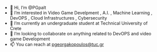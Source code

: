 - 👋 Hi, I’m @PGpalt
- 👀 I’m interested in  Video Game Develpment , A.I. , Machine Learning , DevOPS , Cloud Infrastructures , Cybersecurity
- 🌱 I’m currently an undergraduate student at Technical University of Crete
- 💞️ I’m looking to collaborate on anything related to DevOPS and video game Development
- 📫 You can reach at pgeorgakopoulos@tuc.gr

<!---
PGpalt/PGpalt is a ✨ special ✨ repository because its `README.md` (this file) appears on your GitHub profile.
You can click the Preview link to take a look at your changes.
--->
